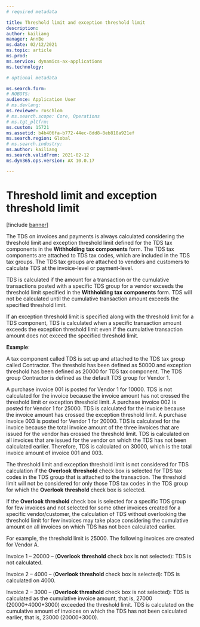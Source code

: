 ```yaml
---
# required metadata

title: Threshold limit and exception threshold limit
description: 
author: kailiang
manager: AnnBe
ms.date: 02/12/2021
ms.topic: article
ms.prod: 
ms.service: dynamics-ax-applications
ms.technology: 

# optional metadata

ms.search.form: 
# ROBOTS: 
audience: Application User
# ms.devlang: 
ms.reviewer: roschlom
# ms.search.scope: Core, Operations
# ms.tgt_pltfrm: 
ms.custom: 15721
ms.assetid: b4b406fa-b772-44ec-8dd8-8eb818a921ef
ms.search.region: Global
# ms.search.industry: 
ms.author: kailiang
ms.search.validFrom: 2021-02-12
ms.dyn365.ops.version: AX 10.0.17

---
```


# Threshold limit and exception threshold limit

[!include [banner](../includes/banner.md)]

The TDS on invoices and payments is always calculated considering the threshold limit and exception threshold limit defined for the TDS tax components in the **Withholding** **tax** **components** form. The TDS tax components are attached to TDS tax codes, which are included in the TDS tax groups. The TDS tax groups are attached to vendors and customers to calculate TDS at the invoice-level or payment-level.

 

TDS is calculated if the amount for a transaction or the cumulative transactions posted with a specific TDS group for a vendor exceeds the threshold limit specified in the **Withholding** **tax** **components** form. TDS will not be calculated until the cumulative transaction amount exceeds the specified threshold limit.

If an exception threshold limit is specified along with the threshold limit for a TDS component, TDS is calculated when a specific transaction amount exceeds the exception threshold limit even if the cumulative transaction amount does not exceed the specified threshold limit.

 

**Example**:

A tax component called TDS is set up and attached to the TDS tax group called Contractor. The threshold has been defined as 50000 and exception threshold has been defined as 20000 for TDS tax component. The TDS group Contractor is defined as the default TDS group for Vendor 1.

 

A purchase invoice 001 is posted for Vendor 1 for 10000. TDS is not calculated for the invoice because the invoice amount has not crossed the threshold limit or exception threshold limit. A purchase invoice 002 is posted for Vendor 1 for 25000. TDS is calculated for the invoice because the invoice amount has crossed the exception threshold limit. A purchase invoice 003 is posted for Vendor 1 for 20000. TDS is calculated for the invoice because the total invoice amount of the three invoices that are issued for the vendor has crossed the threshold limit. TDS is calculated on all invoices that are issued for the vendor on which the TDS has not been calculated earlier. Therefore, TDS is calculated on 30000, which is the total invoice amount of invoice 001 and 003.

 

The threshold limit and exception threshold limit is not considered for TDS calculation if the **Overlook** **threshold** check box is selected for TDS tax codes in the TDS group that is attached to the transaction. The threshold limit will not be considered for only those TDS tax codes in the TDS group for which the **Overlook** **threshold** check box is selected.

 

If the **Overlook** **threshold** check box is selected for a specific TDS group for few invoices and not selected for some other invoices created for a specific vendor/customer, the calculation of TDS without overlooking the threshold limit for few invoices may take place considering the cumulative amount on all invoices on which TDS has not been calculated earlier.

For example, the threshold limit is 25000. The following invoices are created for Vendor A.

Invoice 1 – 20000 – (**Overlook** **threshold** check box is not selected): TDS is not calculated.

Invoice 2 – 4000 – (**Overlook** **threshold** check box is selected): TDS is calculated on 4000.

Invoice 2 – 3000 – (**Overlook** **threshold** check box is not selected): TDS is calculated as the cumulative invoice amount, that is, 27000 (20000+4000+3000) exceeded the threshold limit. TDS is calculated on the cumulative amount of invoices on which the TDS has not been calculated earlier, that is, 23000 (20000+3000).
